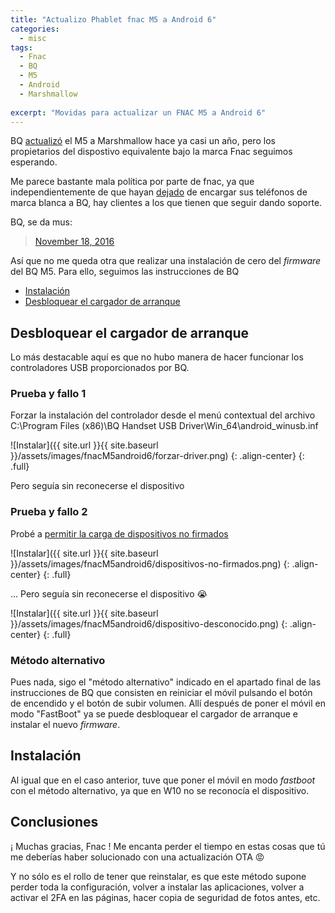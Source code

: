 ```yaml
---
title: "Actualizo Phablet fnac M5 a Android 6"
categories:
  - misc
tags:
  - Fnac
  - BQ
  - M5
  - Android
  - Marshmallow
  
excerpt: "Movidas para actualizar un FNAC M5 a Android 6"
---
```


BQ [actualizó](http://www.mibqyyo.com/articulos/2016/05/18/android-marshmallow-novedades-bq/) el M5 a Marshmallow hace ya casi un año, pero los propietarios del dispostivo equivalente bajo la marca Fnac seguimos esperando. 

Me parece bastante mala política por parte de fnac, ya que independientemente de que hayan [dejado](http://www.economiadigital.es/directivos-y-empresas/bq-dispara-las-alarmas-tras-el-portazo-de-movistar-y-fnac_186310_102.html) de encargar sus teléfonos de marca blanca a BQ, hay clientes a los que tienen que seguir dando soporte. 

BQ, se da mus:

<blockquote class="twitter-tweet" data-lang="es">
  <a href="https://twitter.com/bqreaders/status/799540439560896512">November 18, 2016</a></blockquote>
<script async src="//platform.twitter.com/widgets.js" charset="utf-8"></script>

Así que no me queda otra que realizar una instalación de cero del *firmware* del BQ M5. Para ello, seguimos las instrucciones de BQ

* [Instalación](http://www.mibqyyo.com/articulos/2014/12/19/hard-reset-para-aquaris-e5-4g/)
* [Desbloquear el cargador de arranque](http://www.mibqyyo.com/articulos/2015/11/27/bootloader-dispositivos-bq)

## Desbloquear el cargador de arranque

Lo más destacable aquí es que no hubo manera de hacer funcionar los controladores USB proporcionados por BQ.

### Prueba y fallo 1

Forzar la instalación del controlador desde el menú contextual del archivo C:\Program Files (x86)\BQ Handset USB Driver\Win_64\android_winusb.inf

![Instalar]({{ site.url }}{{ site.baseurl }}/assets/images/fnacM5android6/forzar-driver.png)
{: .align-center}
{: .full}

Pero seguía sin reconecerse el dispositivo

### Prueba y fallo 2

Probé a [permitir la carga de dispositivos no firmados](https://answers.microsoft.com/en-us/insider/forum/insider_wintp-insider_devices/how-do-i-disable-driver-signature-enforcement-win/a53ec7ca-bdd3-4f39-a3af-3bd92336d248)

![Instalar]({{ site.url }}{{ site.baseurl }}/assets/images/fnacM5android6/dispositivos-no-firmados.png)
{: .align-center}
{: .full}

... Pero seguía sin reconecerse el dispositivo :sob:

![Instalar]({{ site.url }}{{ site.baseurl }}/assets/images/fnacM5android6/dispositivo-desconocido.png)
{: .align-center}
{: .full}

### Método alternativo

Pues nada, sigo el "método alternativo" indicado en el apartado final de las instrucciones de BQ que consisten en reiniciar el móvil pulsando el botón de encendido y el botón de subir volumen. Allí después de poner el móvil en modo "FastBoot" ya se puede desbloquear el cargador de arranque e instalar el nuevo *firmware*.

## Instalación

Al igual que en el caso anterior, tuve que poner el móvil en modo *fastboot* con el método alternativo, ya que en W10 no se reconocía el dispositivo.

## Conclusiones 

¡ Muchas gracias, Fnac ! Me encanta perder el tiempo en estas cosas que tú me deberías haber solucionado con una actualización OTA :rage:

Y no sólo es el rollo de tener que reinstalar, es que este método supone perder toda la configuración, volver a instalar las aplicaciones, volver a activar el 2FA en las páginas, hacer copia de seguridad de fotos antes, etc. 